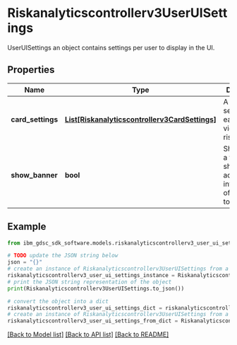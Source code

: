 # Riskanalyticscontrollerv3UserUISettings

UserUISettings an object contains settings per user to display in the UI.

## Properties

Name | Type | Description | Notes
------------ | ------------- | ------------- | -------------
**card_settings** | [**List[Riskanalyticscontrollerv3CardSettings]**](Riskanalyticscontrollerv3CardSettings.md) | A list of card settings for each view(box) of risks. | [optional] 
**show_banner** | **bool** | Show_banner a flag to show additional info in the top of screen or to hide it. | [optional] 

## Example

```python
from ibm_gdsc_sdk_software.models.riskanalyticscontrollerv3_user_ui_settings import Riskanalyticscontrollerv3UserUISettings

# TODO update the JSON string below
json = "{}"
# create an instance of Riskanalyticscontrollerv3UserUISettings from a JSON string
riskanalyticscontrollerv3_user_ui_settings_instance = Riskanalyticscontrollerv3UserUISettings.from_json(json)
# print the JSON string representation of the object
print(Riskanalyticscontrollerv3UserUISettings.to_json())

# convert the object into a dict
riskanalyticscontrollerv3_user_ui_settings_dict = riskanalyticscontrollerv3_user_ui_settings_instance.to_dict()
# create an instance of Riskanalyticscontrollerv3UserUISettings from a dict
riskanalyticscontrollerv3_user_ui_settings_from_dict = Riskanalyticscontrollerv3UserUISettings.from_dict(riskanalyticscontrollerv3_user_ui_settings_dict)
```
[[Back to Model list]](../README.md#documentation-for-models) [[Back to API list]](../README.md#documentation-for-api-endpoints) [[Back to README]](../README.md)


